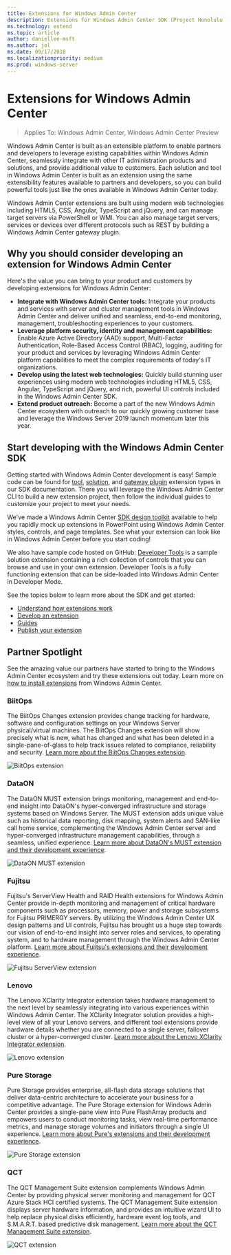 ```yaml
---
title: Extensions for Windows Admin Center
description: Extensions for Windows Admin Center SDK (Project Honolulu)
ms.technology: extend
ms.topic: article
author: daniellee-msft
ms.author: jol
ms.date: 09/17/2018
ms.localizationpriority: medium
ms.prod: windows-server
---
```

# Extensions for Windows Admin Center

>Applies To: Windows Admin Center, Windows Admin Center Preview

Windows Admin Center is built as an extensible platform to enable partners and developers to leverage existing capabilities within Windows Admin Center, seamlessly integrate with other IT administration products and solutions, and provide additional value to customers. Each solution and tool in Windows Admin Center is built as an extension using the same extensibility features available to partners and developers, so you can build powerful tools just like the ones available in Windows Admin Center today.

Windows Admin Center extensions are built using modern web technologies including HTML5, CSS, Angular, TypeScript and jQuery, and can manage target servers via PowerShell or WMI. You can also manage target servers, services or devices over different protocols such as REST by building a Windows Admin Center gateway plugin.

## Why you should consider developing an extension for Windows Admin Center

Here's the value you can bring to your product and customers by developing extensions for Windows Admin Center:

- **Integrate with Windows Admin Center tools:** Integrate your products and services with server and cluster management tools in Windows Admin Center and deliver unified and seamless, end-to-end monitoring, management, troubleshooting experiences to your customers.
- **Leverage platform security, identity and management capabilities:** Enable Azure Active Directory (AAD) support, Multi-Factor Authentication, Role-Based Access Control (RBAC), logging, auditing for your product and services by leveraging Windows Admin Center platform capabilities to meet the complex requirements of today's IT organizations.
- **Develop using the latest web technologies:** Quickly build stunning user experiences using modern web technologies including HTML5, CSS, Angular, TypeScript and jQuery, and rich, powerful UI controls included in the Windows Admin Center SDK.
- **Extend product outreach:** Become a part of the new Windows Admin Center ecosystem with outreach to our quickly growing customer base and leverage the Windows Server 2019 launch momentum later this year.

## Start developing with the Windows Admin Center SDK

Getting started with Windows Admin Center development is easy!  Sample code can be found for [tool](develop-tool.md), [solution](develop-solution.md), and [gateway plugin](develop-gateway-plugin.md) extension types in our SDK documentation. There you will leverage the Windows Admin Center CLI to build a new extension project, then follow the individual guides to customize your project to meet your needs.

We've made a Windows Admin Center [SDK design toolkit](https://github.com/Microsoft/windows-admin-center-sdk/blob/master/WindowsAdminCenterDesignToolkit.zip) available to help you rapidly mock up extensions in PowerPoint using Windows Admin Center styles, controls, and page templates. See what your extension can look like in Windows Admin Center before you start coding!

We also have sample code hosted on GitHub: [Developer Tools](https://aka.ms/wacsdk) is a sample solution extension containing a rich collection of controls that you can browse and use in your own extension. Developer Tools is a fully functioning extension that can be side-loaded into Windows Admin Center in Developer Mode.

See the topics below to learn more about the SDK and get started:

- [Understand how extensions work](understand-extensions.md)
- [Develop an extension](developing-extensions.md)
- [Guides](guides.md)
- [Publish your extension](publish-extensions.md)

## Partner Spotlight

See the amazing value our partners have started to bring to the Windows Admin Center ecosystem and try these extensions out today. Learn more on [how to install extensions](../configure/using-extensions.md) from Windows Admin Center.

### BiitOps
The BiitOps Changes extension provides change tracking for hardware, software and configuration settings on your Windows Server physical/virtual machines. The BiitOps Changes extension will show precisely what is new, what has changed and what has been deleted in a single-pane-of-glass to help track issues related to compliance, reliability and security. [Learn more about the BiitOps Changes extension](case-studies/biitops.md).

![BiitOps extension](../media/extensibility-overview/biitops-1.png)

### DataON

The DataON MUST extension brings monitoring, management and end-to-end insight into DataON's hyper-converged infrastructure and storage systems based on Windows Server. The MUST extension adds unique value such as historical data reporting, disk mapping, system alerts and SAN-like call home service, complementing the Windows Admin Center server and hyper-converged infrastructure management capabilities, through a seamless, unified experience. [Learn more about DataON's MUST extension and their development experience](case-studies/dataon.md).

![DataON MUST extension](../media/extensibility-overview/dataon-must-extension.png)

### Fujitsu

Fujitsu's ServerView Health and RAID Health extensions for Windows Admin Center provide in-depth monitoring and management of critical hardware components such as processors, memory, power and storage subsystems for Fujitsu PRIMERGY servers. By utilizing the Windows Admin Center UX design patterns and UI controls, Fujitsu has brought us a huge step towards our vision of end-to-end insight into server roles and services, to operating system, and to hardware management through the Windows Admin Center platform. [Learn more about Fujitsu's extensions and their development experience](case-studies/fujitsu.md).

![Fujitsu ServerView extension](../media/extensibility-overview/fujitsu-serverview-extension.png)

### Lenovo

The Lenovo XClarity Integrator extension takes hardware management to the next level by seamlessly integrating into various experiences within Windows Admin Center. The XClarity Integrator solution provides a high-level view of all your Lenovo servers, and different tool extensions provide hardware details whether you are connected to a single server, failover cluster or a hyper-converged cluster. [Learn more about the Lenovo XClarity Integrator extension](case-studies/lenovo.md).

![Lenovo extension](../media/extensibility-overview/lenovo-extension.png)

### Pure Storage

Pure Storage provides enterprise, all-flash data storage solutions that deliver data-centric architecture to accelerate your business for a competitive advantage. The Pure Storage extension for Windows Admin Center provides a single-pane view into Pure FlashArray products and empowers users to conduct monitoring tasks, view real-time performance metrics, and manage storage volumes and initiators through a single UI experience. [Learn more about Pure's extensions and their development experience](case-studies/purestorage.md).

![Pure Storage extension](../media/extensibility-overview/purestorage-extension.png)

### QCT

The QCT Management Suite extension complements Windows Admin Center by providing physical server monitoring and management for QCT Azure Stack HCI certified systems. The QCT Management Suite extension displays server hardware information, and provides an intuitive wizard UI to help replace physical disks efficiently, hardware event log tools, and S.M.A.R.T. based predictive disk management. [Learn more about the QCT Management Suite extension](case-studies/qct.md).

![QCT extension](../media/extensibility-overview/qct-extension.png)